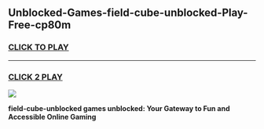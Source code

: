 
## Unblocked-Games-field-cube-unblocked-Play-Free-cp80m
<h3>
<a href="https://premium76.site?title=field-cube-unblocked&ref=12A">CLICK TO PLAY</a></h3>
<hr>

<h3>
<a href="https://premium76.site?title=field-cube-unblocked&ref=12A">CLICK 2 PLAY</a>
  
</h3>

<a href="https://premium76.site?title=field-cube-unblocked&ref=12A"><img src="https://clearcache.store/games.png"></a>


**field-cube-unblocked games unblocked: Your Gateway to Fun and Accessible Online Gaming**
